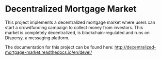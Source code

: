 # Decentralized Mortgage Market

This project implements a decentralized mortgage market where users can start a crowdfunding campaign to collect money from investors. This market is completely decentralized, is blockchain-regulated and runs on Dispersy, a messaging platform.

The documentation for this project can be found here: http://decentralized-mortgage-market.readthedocs.io/en/devel/
